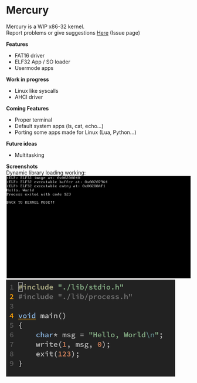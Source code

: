 # Mercury

Mercury is a WIP x86-32 kernel. \
Report problems or give suggestions [Here](https://github.com/rwy420/Mercury/issues) (Issue page)

**Features**
- FAT16 driver
- ELF32 App / SO loader
- Usermode apps

**Work in progress**
- Linux like syscalls
- AHCI driver

 **Coming Features**
- Proper terminal
- Default system apps (ls, cat, echo...)
- Porting some apps made for Linux (Lua, Python...)

**Future ideas**
- Multitasking

**Screenshots** \
Dynamic library loading working:
![VirtualBox Output](./docs/example-result00.png "Out")
![Code](./docs/example-code00.png "Code")
